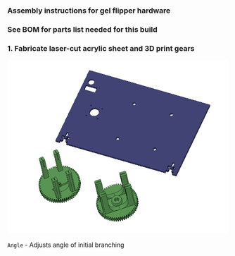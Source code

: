 ### Assembly instructions for gel flipper hardware 
### See BOM for parts list needed for this build

### 1. Fabricate laser-cut acrylic sheet and 3D print gears
![Fabricate Parts](1-FabricateParts.png)


`Angle` - Adjusts angle of initial branching

